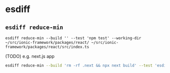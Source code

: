 # esdiff

## `esdiff reduce-min`

```
esdiff reduce-min --build '' --test 'npm test' --working-dir ~/src/ionic-framework/packages/react/ ~/src/ionic-framework/packages/react/src/index.ts
```

(TODO) e.g. next.js app

```sh
esdiff reduce-min --build 'rm -rf .next && npx next build' --test 'esdiff grab-console http://localhost:3000 --script test.js --start "npm start"'  ~/your/next/app/pages/index.js ~/your/next/app/pages/index.js
```
